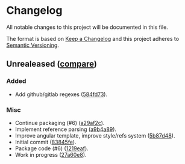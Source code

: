 # Changelog
All notable changes to this project will be documented in this file.

The format is based on [Keep a Changelog](http://keepachangelog.com/en/1.0.0/)
and this project adheres to [Semantic Versioning](http://semver.org/spec/v2.0.0.html).

## Unrealeased ([compare](https://gitlab.com/pawamoy/gitolog/compare/83845fe8d7deb85a2e093fe68a4b6a48b6d8e446...HEAD))

### Added
- Add github/gitlab regexes ([584fd73](https://gitlab.com/pawamoy/gitolog/commit/584fd73ec88ac51abbf8555d8f78b7144529e6b3)).

### Misc
- Continue packaging (#6) ([a29af2c](https://gitlab.com/pawamoy/gitolog/commit/a29af2cf990edf950b55a46ebea164ab068c9aec)).
- Implement reference parsing ([a9b4a89](https://gitlab.com/pawamoy/gitolog/commit/a9b4a89cd2737056166feb7a46da971549f1ffed)).
- Improve angular template, improve style/refs system ([5b87d48](https://gitlab.com/pawamoy/gitolog/commit/5b87d48acdf3aa0f5cc2731f48e372c4065d9f9b)).
- Initial commit ([83845fe](https://gitlab.com/pawamoy/gitolog/commit/83845fe8d7deb85a2e093fe68a4b6a48b6d8e446)).
- Package code (#6) ([1219eaf](https://gitlab.com/pawamoy/gitolog/commit/1219eafd02521f6f6ab942a02b7a7aee3d664143)).
- Work in progress ([27a60e8](https://gitlab.com/pawamoy/gitolog/commit/27a60e80e9a8308b88942311184346b1bfa4b0a8)).


